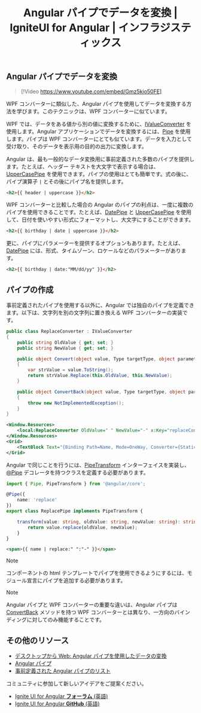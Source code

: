 ﻿---
title: Angular パイプでデータを変換 | IgniteUI for Angular | インフラジスティックス
_description: WPF コンバーターに類似した、Angular パイプを使用してデータを変換する方法を学びます。
_keywords: transform data, ignite ui for angular, インフラジスティックス
_language: ja
---

## Angular パイプでデータを変換

> [!Video https://www.youtube.com/embed/Gmz5kio50FE]

WPF コンバーターに類似した、Angular パイプを使用してデータを変換する方法を学びます。このテクニックは、WPF コンバーターに似ています。

WPF では、データをある値から別の値に変換するために、[IValueConverter](https://docs.microsoft.com/ja-jp/dotnet/api/system.windows.data.ivalueconverter?view=netframework-4.8) を使用します。Angular アプリケーションでデータを変換するには、[Pipe](https://angular.io/api/core/Pipe) を使用します。パイプは WPF コンバーターにとても似ています。データを入力として受け取り、そのデータを表示用の目的の出力に変換します。

Angular は、最も一般的なデータ変換用に事前定義された多数のパイプを提供します。たとえば、ヘッダー テキストを大文字で表示する場合は、[UpperCasePipe](https://angular.io/api/common/UpperCasePipe) を使用できます。パイプの使用はとても簡単です。式の後に、パイプ演算子 `|` とその後にパイプ名を提供します。

```html
<h2>{{ header | uppercase }}</h2>
```

WPF コンバーターと比較した場合の Angular のパイプの利点は、一度に複数のパイプを使用できることです。たとえば、[DatePipe](https://angular.io/api/common/DatePipe) と [UpperCasePipe](https://angular.io/api/common/UpperCasePipe) を使用して、日付を使いやすい形式にフォーマットし、大文字にすることができます。

```html
<h2>{{ birthday | date | uppercase }}</h2>
```

更に、パイプにパラメーターを提供するオプションもあります。たとえば、[DatePipe](https://angular.io/api/common/DatePipe) には、形式、タイムゾーン、ロケールなどのパラメーターがあります。

```html
<h2>{{ birthday | date:"MM/dd/yy" }}</h2>
```

## パイプの作成

事前定義されたパイプを使用する以外に、Angular では独自のパイプを定義できます。以下は、文字列を別の文字列に置き換える WPF コンバーターの実装です。

```csharp
public class ReplaceConverter : IValueConverter
{
    public string OldValue { get; set; }
    public string NewValue { get; set; }

    public object Convert(object value, Type targetType, object parameter, CultureInfo culture)
    {
        var strValue = value.ToString();
        return strValue.Replace(this.OldValue, this.NewValue);
    }

    public object ConvertBack(object value, Type targetType, object parameter, CultureInfo culture)
    {
        throw new NotImplementedException();
    }
}
```

```xml
<Window.Resources>
    <local:ReplaceConverter OldValue=" " NewValue="-" x:Key="replaceConverter"></local:ReplaceConverter>
</Window.Resources>
<Grid>
    <TextBlock Text="{Binding Path=Name, Mode=OneWay, Converter={StaticResource replaceConverter}}"></TextBlock>
</Grid>
```

Angular で同じことを行うには、[PipeTransform](https://angular.io/api/core/PipeTransform) インターフェイスを実装し、[@Pipe](https://angular.io/api/core/Pipe) デコレータを持つクラスを定義する必要があります。

```typescript
import { Pipe, PipeTransform } from '@angular/core';

@Pipe({
    name: 'replace'
})
export class ReplacePipe implements PipeTransform {

    transform(value: string, oldValue: string, newValue: string): string {
        return value.replace(oldValue, newValue);
    }
}
```

```html
<span>{{ name | replace:" ":"-" }}</span>
```
> [!NOTE]
> コンポーネントの html テンプレートでパイプを使用できるようにするには、モジュール宣言にパイプを追加する必要があります。

> [!NOTE]
> Angular パイプと WPF コンバーターの重要な違いは、Angular パイプは [ConvertBack](https://docs.microsoft.com/ja-jp/dotnet/api/system.windows.data.ivalueconverter.convertback?view=netframework-4.8) メソッドを持つ WPF コンバーターとは異なり、一方向のバインディングに対してのみ機能することです。

## その他のリソース
* [デスクトップから Web: Angular パイプを使用したデータの変換](https://www.youtube.com/watch?v=Gmz5kio50FE&list=PLG8rj6Rr0BU-AqcJMuwggKy0GMIkjkt3j&index=9)
* [Angular パイプ](https://angular.io/guide/pipes)
* [事前定義された Angular パイプのリスト](https://angular.io/api?type=pipe)

<div class="divider--half"></div>
コミュニティに参加して新しいアイデアをご提案ください。

* [Ignite UI for Angular **フォーラム** (英語)](https://www.infragistics.com/community/forums/f/ignite-ui-for-angular)
* [Ignite UI for Angular **GitHub** (英語)](https://github.com/IgniteUI/igniteui-angular)